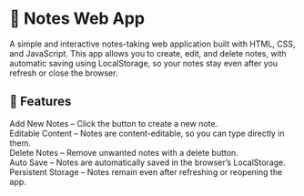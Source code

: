 # 📝 Notes Web App
A simple and interactive notes-taking web application built with HTML, CSS, and JavaScript.
This app allows you to create, edit, and delete notes, with automatic saving using LocalStorage, so your notes stay even after you refresh or close the browser.

## 🚀 Features
 Add New Notes – Click the button to create a new note.<br>
 Editable Content – Notes are content-editable, so you can type directly in them.<br>
 Delete Notes – Remove unwanted notes with a delete button.<br>
 Auto Save – Notes are automatically saved in the browser’s LocalStorage.<br>
 Persistent Storage – Notes remain even after refreshing or reopening the app.<br>